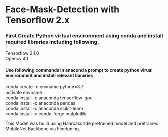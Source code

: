 # Face-Mask-Detection with Tensorflow 2.x

### First Create Python virtual environment using conda and install required libraries including following. 
Tensorflow 2.1.0 <br />
Opencv 4.1 <br />

#### Use following commands in anaconda prompt to create python virual environment and install relevant libraries

conda create -n envname  python=3.7 <br />
activate  envname  <br />
conda install -c anaconda tensorflow-gpu <br />
conda install -c anaconda pandas <br />
conda install -c anaconda scikit-learn <br />
conda install -c conda-forge matplotlib <br />

This Model was build using Haarcascade pretrained model and pretrained MobileNet Backbone via Finetuning. 
